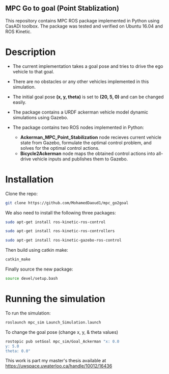 ## MPC Go to goal (Point Stablization)
This repository contains MPC ROS package implemented in Python using CasADi toolbox. The package was tested and verified on Ubuntu 16.04 and ROS Kinetic.

# Description
- The current implementation takes a goal pose and tries to drive the ego vehicle to that goal. 
- There are no obstacles or any other vehicles implemented in this simulation.
- The initial goal pose **(x, y, theta)** is set to **(20, 5, 0)** and can be changed easily.

- The package contains a URDF ackerman vehicle model dynamic simulations using Gazebo. 
- The package contains two ROS nodes implemented in Python: 
    - **Ackerman_MPC_Point_Stabilization** node recieves current vehicle state from Gazebo, formulate the optimal control problem, and solves for the optimal control actions.
    - **Bicycle2Ackerman** node maps the obtained control actions into all-drive vehicle inputs and publishes them to Gazebo.

# Installation

Clone the repo:
``` bash
git clone https://github.com/MohamedDaoud1/mpc_go2goal
```

We also need to install the following three packages:

``` bash
sudo apt-get install ros-kinetic-ros-control
```

``` bash
sudo apt-get install ros-kinetic-ros-controllers
```

``` bash
sudo apt-get install ros-kinetic-gazebo-ros-control 
```

Then build using catkin make:
``` bash
catkin_make
```
Finally source the new package:

``` bash
source devel/setup.bash
```

# Running the simulation

To run the simulation:

``` bash
roslaunch mpc_sim Launch_Simulation.launch 
```

To change the goal pose (change x, y, & theta values)

``` bash
rostopic pub setGoal mpc_sim/Goal_Ackerman "x: 0.0
y: 5.0
theta: 0.0" 
```

This work is part my master's thesis available at https://uwspace.uwaterloo.ca/handle/10012/16436
